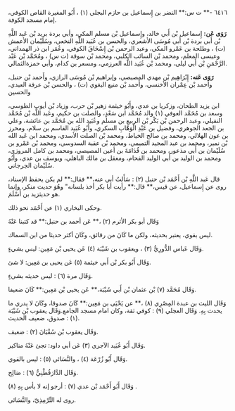 ٦٤١٦ -** ت س:** النضر بن إِسماعيل بن حازم البجلي (١) ، أَبُو المغيرة القاص الكوفي، إمام مسجد الكوفة.

**رَوَى عَن:** إِسماعيل بْن أَبي خالد، وإِسماعيل بْن مسلم المكي، وأبي بردة بريد بْن عَبد اللَّهِ بْن أَبي بردة بْن أَبي مُوسَى الأشعري، والحسن بن عُبَيد اللَّهِ النخعي، وسُلَيْمان الأعمش (ت) ، وطلحة بن عَمْرو المكي، وعبد الرحمن بْن إِسْحَاقَ الكوفي، وعُمَر ابن ذر الهمداني، وعيسى المعلم، ومحمد بْن السائب الكلبي، ومحمد بْن سوقة (ت س) ، ومُحَمَّد بْن عَبْد الرَّحْمَنِ بْن أَبي ليلى، ومحمد بْن عُبَيد اللَّه العرزمي، ومسعر بن كدام، وأبي حمزةالثمالي.

**رَوَى عَنه:** إِبْرَاهِيم بْن مهدي المصيصي، وإبراهيم بْن مُوسَى الرازي، وأَحمد بْن حنبل، وأَحمد بْن عِمْران الأخنسي، وأَحمد بْن منيع البغوي (ت) ، والحسن بْن عرفة العبدي، والحسين

ابن يزيد الطحان، وزكريا بن عدي، وأَبُو خيثمة زهير بْن حرب، وزياد بْن أيوب الطوسي، وسعد بن مُحَمَّد العوفي (١) والد مُحَمَّد ابن سَعْدٍ، والصلت بن حكيم، وعَبد اللَّه بْن مُحَمَّد النفيلي، وعبد الرحمن بْن بَكْر بْن الربيع بن مسلم وعُبَيد الله بن مُحَمَّد بن عائشة، وعلي بن الجعد الجوهري، وفضيل بن عَبْدِ الْوَهَّابِ السكري، وأَبُو عُبَيد القاسم بن سلام، ومحرز بن عون الهلالي، ومحمد بن صالح الخياط، ومحمد بْن الصلت الأسدي، ومحمد ابن عَبد الله بْن نمير، ومحمد بن عبد المجيد التميمي، ومحمد بْن عقبة السدوسي، ومحمد بْن عَمْرو بن سُلَيْمان بن أَبي مذعور، ومحمد بن قُدَامَةَ بن أعين المصيصي، ومحمد بن كامل المروزي، ومحمد بن الوليد بن أَبي الوليد الفحام، ومعقل بن مالك الباهلي، ويوسف بن عدي، وأَبُو سُلَيْمان الجرجاني.

قال عَبد اللَّهِ بْن أَحْمَد بْن حنبل (٢) : سَأَلتُ أبي عنه،** فقال:** لم يكن يحفظ الإسناد، روى عن إِسماعيل، عن قيس،** قال:** رأيت أبا بكر أخذ بلسانه" وهُوَ حديث منكر، وإنما هو حديثزيد بن أَسْلَمَ.

وحكى البخاري (١) عن أَحْمَد نحو ذلك.

وَقَال أبو بكر الأثرم (٢) ،** عَن أحمد بن حنبل:** قد كتبنا عَنْهُ

ليس بقوي، يعتبر بحديثه، ولكن ما كَانَ من رقائق، وكَانَ أكثر حديثا من ابن السماك.

وَقَال عَباس الدُّورِيُّ (٣) ، ويعقوب بن شَيْبَة (٤) عَن يحيى بْن مَعِين: ليس بشيءٍ.

وَقَال أَبُو بكر بْن أَبي خيثمة (٥) عَن يحيى بن مَعِين: لا شئ.

وَقَال مرة (٦) : ليس حديثه بشيءٍ.

وَقَال مُحَمَّد (٧) بْن عثمان بْن أَبي شَيْبَة،** عَن يحيى بْن مَعِين:** كَانَ ضعيفا.

وَقَال الليث بن عبدة المِصْرِي (٨) ،** عن يَحْيَى بن مَعِين:** كَانَ صدوقا، وكَانَ لا يدري ما يحدث بِهِ. وَقَال العجلي (٩) : كوفي ثقة، وكان امام مسجد الجامع.وَقَال يعقوب بْن شَيْبَة (١) : صدوق، ضعيف الحديث.

وَقَال يعقوب بْن سُفْيَانَ (٢) : ضعيف.

وَقَال أَبُو عُبَيد الآجري (٣) عَن أبي داود: تجئ عَنْهُ مناكير.

وَقَال أَبُو زُرْعَة (٤) ، والنَّسَائي (٥) : ليس بالقوي.

وَقَال الدَّارَقُطْنِيُّ (٦) : صَالِح.

وَقَال أَبُو أَحْمَد بْن عدي (٧) : أرجو إنه لا بأس بِهِ (٨) .

روى له التِّرْمِذِيّ، والنَّسَائي.